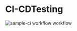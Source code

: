 # CI-CDTesting

![sample-ci workflow workflow](https://github.com/In-sp3ctr3/CI-CDTesting/actions/workflows/sample-ci.yml/badge.svg)

